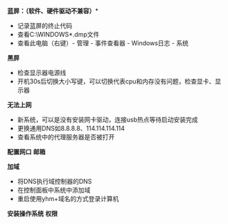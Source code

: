 **蓝屏：（软件、硬件驱动不兼容）***
- 记录蓝屏的终止代码
- 查看C:\WINDOWS\*.dmp文件
- 查看此电脑（右键）- 管理 - 事件查看器 - Windows日志 - 系统

**黑屏**
- 检查显示器电源线
- 开机30s后切换大小写键，可以切换代表cpu和内存没有问题，检查显卡、显示器

**无法上网**
- 新系统，可以是没有安装网卡驱动，连接usb热点等待启动安装完成
- 更换通用DNS如8.8.8.8、114.114.114.114
- 查看系统中的代理服务器是否被打开

**配置网口**
**邮箱**

**加域**
- 将DNS执行域控制器的DNS
- 在控制面板中系统中添加域
- 重启使用yhm+域名的方式登录计算机

**安装操作系统**
**权限**
